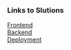 ### Links to Slutions

[Frontend](https://github.com/ansman58/solutions/blob/main/frontend.md) <br>
[Backend](https://github.com/ansman58/solutions/blob/main/backend.md) <br>
[Deployment](https://github.com/ansman58/solutions/blob/main/deployment.md)
